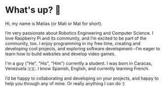 # What's up? 👋

Hi, my name is Matías (or Mati or Mat for short).

I’m very passionate about Robotics Engineering and Computer Science. I love Raspberry Pi and its community, and I’m excited to be part of the community, too.
I enjoy programming in my free time, creating and developing cool projects, and exploring software development--I’m eager to learn how to build websites and develop video games.

I'm a guy ("He", "His", "Him") currently a student. I was born in Caracas, Venezuela 🇻🇪. I know Spanish, English, and currently learning French.

I’d be happy to collaborating and developing on your projects, and happy to help you through any of mine. Or really anything I can do :)
